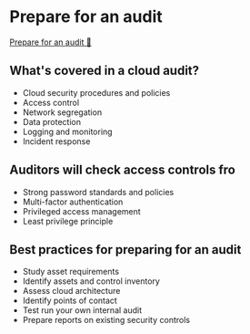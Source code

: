 # Prepare for an audit

[Prepare for an audit 🔗](https://www.coursera.org/learn/strategies-for-cloud-security-risk-management/lecture/EtWzJ/prepare-for-an-audit)

## What's covered in a cloud audit?

- Cloud security procedures and policies
- Access control
- Network segregation
- Data protection
- Logging and monitoring
- Incident response

## Auditors will check access controls fro

- Strong password standards and policies
- Multi-factor authentication
- Privileged access management
- Least privilege principle

## Best practices for preparing for an audit

- Study asset requirements
- Identify assets and control inventory
- Assess cloud architecture
- Identify points of contact
- Test run your own internal audit
- Prepare reports on existing security controls
